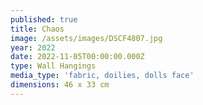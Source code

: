 ```yaml
---
published: true
title: Chaos
image: /assets/images/DSCF4807.jpg
year: 2022
date: 2022-11-05T00:00:00.000Z
type: Wall Hangings
media_type: 'fabric, doilies, dolls face'
dimensions: 46 x 33 cm
---
```


